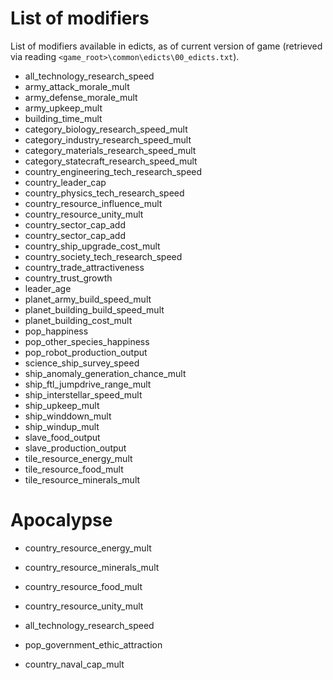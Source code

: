List of modifiers
===

List of modifiers available in edicts, as of current version of game (retrieved via reading `<game_root>\common\edicts\00_edicts.txt`).

* all_technology_research_speed
* army_attack_morale_mult
* army_defense_morale_mult
* army_upkeep_mult
* building_time_mult
* category_biology_research_speed_mult
* category_industry_research_speed_mult
* category_materials_research_speed_mult
* category_statecraft_research_speed_mult
* country_engineering_tech_research_speed
* country_leader_cap
* country_physics_tech_research_speed
* country_resource_influence_mult
* country_resource_unity_mult
* country_sector_cap_add
* country_sector_cap_add
* country_ship_upgrade_cost_mult
* country_society_tech_research_speed
* country_trade_attractiveness
* country_trust_growth
* leader_age
* planet_army_build_speed_mult
* planet_building_build_speed_mult
* planet_building_cost_mult
* pop_happiness
* pop_other_species_happiness
* pop_robot_production_output
* science_ship_survey_speed
* ship_anomaly_generation_chance_mult
* ship_ftl_jumpdrive_range_mult
* ship_interstellar_speed_mult
* ship_upkeep_mult
* ship_winddown_mult
* ship_windup_mult
* slave_food_output
* slave_production_output
* tile_resource_energy_mult
* tile_resource_food_mult
* tile_resource_minerals_mult

# Apocalypse
* country_resource_energy_mult
* country_resource_minerals_mult
* country_resource_food_mult
* country_resource_unity_mult

* all_technology_research_speed

* pop_government_ethic_attraction

* country_naval_cap_mult
